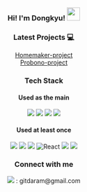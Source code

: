 
### <div align="center"> Hi! I'm Dongkyu! <img src="https://raw.githubusercontent.com/MartinHeinz/MartinHeinz/master/wave.gif" width="30px"> </div>

### <div align="center"> Latest Projects :computer: </div>
[<div align="center"> Homemaker-project </div>](https://github.com/4plus6is10)
[<div align="center"> Probono-project </div>](https://github.com/ProbonoProject/Probono-project.git)


### <div align="center"> Tech Stack </div>
#### <div align="center"> Used as the main </div>
<div align="center">
  <img src="https://img.shields.io/badge/Java-1E8CBE?style=flat-square&logo=java&logoColor=white"/>
  <img src="https://img.shields.io/badge/Python-3766AB?style=flat-square&logo=Python&logoColor=white"/> 
  <img src="https://img.shields.io/badge/Spring-brightgreen?style=flat-square&logo=spring&logoColor=white"/>
  <img src="https://img.shields.io/badge/Spring_Boot-6DB33F?style=flat-square&logo=springboot&logoColor=white"/>
</div>

#### <div align="center"> Used at least once </div>
<div align="center">
  <img src="https://img.shields.io/badge/HTML5-E34F26?&style=flat-square&logo=html5&logoColor=white"/>
  <img src="https://img.shields.io/badge/CSS3-1572B6?style=flat-square&logo=css3&logoColor=white" />
  <img src="https://img.shields.io/badge/JavaScript-323330?style=flat-square&logo=javascript&logoColor=F7DF1E" />
  <img alt="React" src="https://img.shields.io/badge/-React-45b8d8?style=flat-square&logo=react&logoColor=white" />
  <img src="https://img.shields.io/badge/Flask-000000?style=flat-square&logo=flask&logoColor=white"/>
  <img src="https://img.shields.io/badge/Hadoop-66CCFF?style=flat-square&logo=apachehadoop&logoColor=white"/>
</div>

### <div align="center"> Connect with me </div>
<div align="center">
  <img src="https://img.shields.io/badge/Gmail-EA4335?style=flat-square&logo=gmail&logoColor=white"/>   
  : gitdaram@gmail.com
</div>
